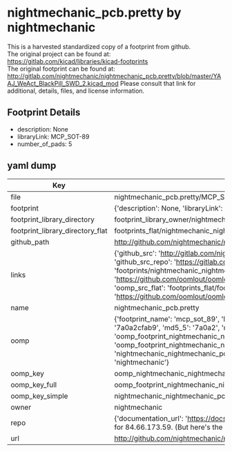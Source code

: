 # nightmechanic_pcb.pretty by nightmechanic  
This is a harvested standardized copy of a footprint from github.  
The original project can be found at:  
https://gitlab.com/kicad/libraries/kicad-footprints  
The original footprint can be found at:
http://gitlab.com/nightmechanic/nightmechanic_pcb.pretty/blob/master/YAAJ_WeAct_BlackPill_SWD_2.kicad_mod
Please consult that link for additional, details, files, and license information.  
## Footprint Details
* description: None  
* libraryLink: MCP_SOT-89  
* number_of_pads: 5  
## yaml dump  
| Key | Value |  
| --- | --- |  
| file | nightmechanic_pcb.pretty/MCP_SOT-89.kicad_mod |  
| footprint | {'description': None, 'libraryLink': 'MCP_SOT-89', 'number_of_pads': 5} |  
| footprint_library_directory | footprint_library_owner/nightmechanic_nightmechanic_pcb.pretty |  
| footprint_library_directory_flat | footprints_flat/nightmechanic_nightmechanic_pcb_mcp_sot_89/working |  
| github_path | http://github.com/nightmechanic/nightmechanic_pcb.pretty/blob/master/MCP_SOT-89.kicad_mod |  
| links | {'github_src': 'http://gitlab.com/nightmechanic/nightmechanic_pcb.pretty/blob/master/YAAJ_WeAct_BlackPill_SWD_2.kicad_mod', 'github_src_repo': 'https://gitlab.com/kicad/libraries/kicad-footprints', 'oomp_bot': 'footprints/nightmechanic_nightmechanic_pcb_mcp_sot_89/working', 'oomp_bot_github': 'https://github.com/oomlout/oomlout_oomp_footprint_bot/tree/main/footprints/nightmechanic_nightmechanic_pcb_mcp_sot_89/working', 'oomp_src_flat': 'footprints_flat/footprints_flat/nightmechanic_nightmechanic_pcb_mcp_sot_89/working', 'oomp_src_flat_github': 'https://github.com/oomlout/oomlout_oomp_footprint_src/tree/main/footprints_flat/nightmechanic_nightmechanic_pcb_mcp_sot_89/working'} |  
| name | nightmechanic_pcb.pretty |  
| oomp | {'footprint_name': 'mcp_sot_89', 'library_name': 'nightmechanic_pcb', 'md5': '7a0a2cfab95682787f243c1b2b515370', 'md5_10': '7a0a2cfab9', 'md5_5': '7a0a2', 'md5_6': '7a0a2c', 'oomp_key': 'oomp_nightmechanic_nightmechanic_pcb_mcp_sot_89', 'oomp_key_extra': 'oomp_footprint_nightmechanic_nightmechanic_pcb_mcp_sot_89', 'oomp_key_full': 'oomp_footprint_nightmechanic_nightmechanic_pcb_mcp_sot_89_7a0a2c', 'oomp_key_simple': 'nightmechanic_nightmechanic_pcb_mcp_sot_89', 'original_filename': 'nightmechanic_pcb.pretty/MCP_SOT-89.kicad_mod', 'owner_name': 'nightmechanic'} |  
| oomp_key | oomp_nightmechanic_nightmechanic_pcb_mcp_sot_89 |  
| oomp_key_full | oomp_footprint_nightmechanic_nightmechanic_pcb_mcp_sot_89 |  
| oomp_key_simple | nightmechanic_nightmechanic_pcb_mcp_sot_89 |  
| owner | nightmechanic |  
| repo | {'documentation_url': 'https://docs.github.com/rest/overview/resources-in-the-rest-api#rate-limiting', 'message': "API rate limit exceeded for 84.66.173.59. (But here's the good news: Authenticated requests get a higher rate limit. Check out the documentation for more details.)"} |  
| url | http://github.com/nightmechanic/nightmechanic_pcb.pretty |  

